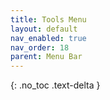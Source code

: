 ```yaml
---
title: Tools Menu
layout: default
nav_enabled: true
nav_order: 18
parent: Menu Bar
---
```

{: .no_toc .text-delta }


